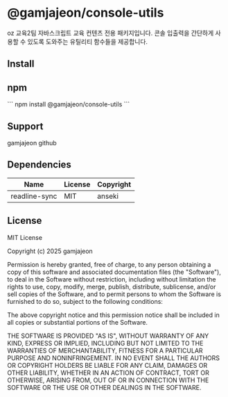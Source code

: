 <h1>@gamjajeon/console-utils</h1>
<span>oz 교육2팀 자바스크립트 교육 컨텐츠 전용 패키지입니다. 콘솔 입출력을 간단하게 사용할 수 있도록 도와주는 유틸리티 함수들을 제공합니다.</span>

<h2>Install</h2>
<h2>npm</h2>
```
npm install @gamjajeon/console-utils
```
<h2>Support</h2>
gamjajeon github
<h2>Dependencies</h2>

|Name|License|Copyright|
|------|---|---|
|readline-sync|MIT|anseki|

<h2>License</h2>
MIT License

Copyright (c) 2025 gamjajeon
     
Permission is hereby granted, free of charge, to any person obtaining a copy
of this software and associated documentation files (the "Software"), to deal
in the Software without restriction, including without limitation the rights
to use, copy, modify, merge, publish, distribute, sublicense, and/or sell
copies of the Software, and to permit persons to whom the Software is
furnished to do so, subject to the following conditions:
     
The above copyright notice and this permission notice shall be included in all
copies or substantial portions of the Software.
     
THE SOFTWARE IS PROVIDED "AS IS", WITHOUT WARRANTY OF ANY KIND, EXPRESS OR
IMPLIED, INCLUDING BUT NOT LIMITED TO THE WARRANTIES OF MERCHANTABILITY,
FITNESS FOR A PARTICULAR PURPOSE AND NONINFRINGEMENT. IN NO EVENT SHALL THE
AUTHORS OR COPYRIGHT HOLDERS BE LIABLE FOR ANY CLAIM, DAMAGES OR OTHER
LIABILITY, WHETHER IN AN ACTION OF CONTRACT, TORT OR OTHERWISE, ARISING FROM,
OUT OF OR IN CONNECTION WITH THE SOFTWARE OR THE USE OR OTHER DEALINGS IN THE
SOFTWARE.

